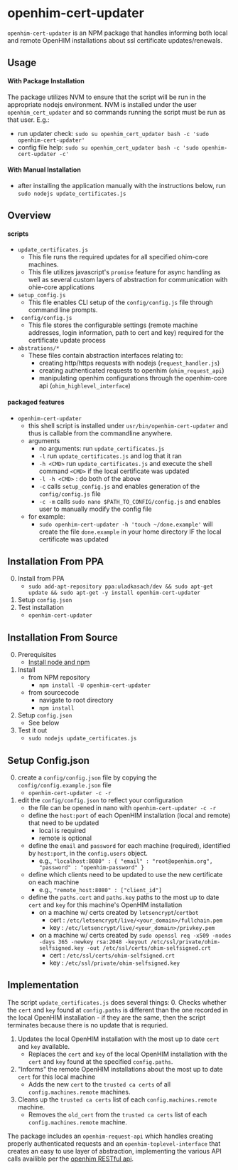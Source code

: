 # openhim-cert-updater
`openhim-cert-updater` is an NPM package that handles informing both local and remote OpenHIM installations about ssl certificate updates/renewals.

## Usage
#### With Package Installation
The package utilizes NVM to ensure that the script will be run in the appropriate nodejs environment. NVM is installed under the user `openhim_cert_updater` and so commands running the script must be run as that user. E.g.:
- run updater check: `sudo su openhim_cert_updater bash -c 'sudo openhim-cert-updater'`
- config file help: `sudo su openhim_cert_updater bash -c 'sudo openhim-cert-updater -c'`

#### With Manual Installation
- after installing the application manually with the instructions below, run `sudo nodejs update_certificates.js`

## Overview
#### scripts
- `update_certificates.js`
    - This file runs the required updates for all specified ohim-core machines.
    - This file utilizes javascript's `promise` feature for async handling as well as several custom layers of abstraction for communication with ohie-core applications
- `setup_config.js`
    - This file enables CLI setup of the `config/config.js` file through command line prompts.
- ` config/config.js`
    - This file stores the configurable settings (remote machine addresses, login information, path to cert and key) required for the certificate update process
- `abstrations/*`
    - These files contain abstraction interfaces relating to:
        - creating http/https requests with nodejs (`request_handler.js`)
        - creating authenticated requests to openhim (`ohim_request_api`)
        - manipulating openhim configurations through the openhim-core api (`ohim_highlevel_interface`)

#### packaged features
- `openhim-cert-updater`
    - this shell script is installed under `usr/bin/openhim-cert-updater` and thus is callable from the commandline anywhere.
    - arguments
        - no arguments: run `update_certificates.js`
        - `-l` run `update_certificates.js` and log that it ran
        - `-h <CMD>` run `update_certificates.js` and execute the shell command `<CMD>` if the local certificate was updated
        - `-l -h <CMD>` : do both of the above
        - `-c` calls `setup_config.js` and enables generation of the `config/config.js` file
        - `-c -m` calls `sudo nano $PATH_TO_CONFIG/config.js` and enables user to manually modify the config file
    - for example:
        - `sudo openhim-cert-updater -h 'touch ~/done.example'` will create the file `done.example` in your home directory IF the local certificate was updated  


## Installation From PPA
0. Install from PPA
    - `sudo add-apt-repository ppa:uladkasach/dev && sudo apt-get update && sudo apt-get -y install openhim-cert-updater`
1. Setup `config.json`
2. Test installation
    - `openhim-cert-updater`

## Installation From Source
00. Prerequisites  
    - [Install node and npm](http://letmegooglethatforyou.com/?q=how+to+install+node+and+npm)
0. Install
    - from NPM repository
        - `npm install -U openhim-cert-updater`
    - from sourcecode
        - navigate to root directory
        - `npm install`
1. Setup `config.json`
    - See below
2. Test it out
    - `sudo nodejs update_certificates.js`


## Setup Config.json
0. create a `config/config.json` file by copying the `config/config.example.json` file
    - `openhim-cert-updater -c -r`
1. edit the `config/config.json` to reflect your configuration
    - the file can be opened in nano with `openhim-cert-updater -c -r`
    - define the `host:port` of each OpenHIM installation (local and remote) that need to be updated
        - local is required
        - remote is optional
    - define the `email` and `password` for each machine (required), identified by `host:port`, in the `config.users` object.
        - e.g., `"localhost:8080" : { "email" : "root@openhim.org",  "password" : "openhim-password" }`
    - define which clients need to be updated to use the new certificate on each machine
        - e.g., `"remote_host:8080" : ["client_id"]`
    - define the `paths.cert` and `paths.key` paths to the most up to date `cert` and `key` for this machine's OpenHIM installation
        - on a machine w/ certs created by `letsencrypt`/`certbot`
            - cert : `/etc/letsencrypt/live/<your_domain>/fullchain.pem`
            - key : `/etc/letsencrypt/live/<your_domain>/privkey.pem`
        - on a machine w/ certs created by `sudo openssl req -x509 -nodes -days 365 -newkey rsa:2048 -keyout /etc/ssl/private/ohim-selfsigned.key -out /etc/ssl/certs/ohim-selfsigned.crt`
            - cert : `/etc/ssl/certs/ohim-selfsigned.crt`
            - key : `/etc/ssl/private/ohim-selfsigned.key`

## Implementation
The script `update_certificates.js` does several things:
0. Checks whether the `cert` and `key` found at `config.paths` is different than the one recorded in the local OpenHIM installation
    - if they are the same, then the script terminates because there is no update that is requried.
1. Updates the local OpenHIM installation with the most up to date `cert` and `key` available.   
    - Replaces the `cert` and `key` of the local OpenHIM installation with the `cert` and `key` found at the specified `config.paths`.
2. "Informs" the remote OpenHIM installations about the most up to date `cert` for this local machine
    - Adds the new `cert` to the `trusted ca certs` of all `config.machines.remote` machines.
3. Cleans up the `trusted ca certs` list of each `config.machines.remote` machine.
    - Removes the `old_cert` from the `trusted ca certs` list of each `config.machines.remote` machine.

The package includes an `openhim-request-api` which handles creating properly authenticated requests and an `openhim-toplevel-interface` that creates an easy to use layer of abstraction, implementing the various API calls availible per the [openhim RESTful api](http://openhim.readthedocs.io/en/latest/dev-guide/api-ref.html).
